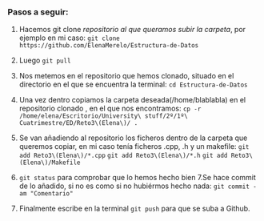 ### Pasos a seguir: 
1. Hacemos git clone *repositorio al que queramos subir la carpeta*, por ejemplo en mi caso:
`git clone https://github.com/ElenaMerelo/Estructura-de-Datos`

2. Luego `git pull`
3. Nos metemos en el repositorio que hemos clonado, situado en el directorio en el que se encuentra la terminal:
`cd Estructura-de-Datos`

4. Una vez dentro copiamos la carpeta deseada(/home/blablabla) en el repositorio clonado , en el que nos encontramos:
`cp -r /home/elena/Escritorio/University\ stuff/2º/1º\ Cuatrimestre/ED/Reto3\(Elena\)/ .`

5. Se van añadiendo al repositorio los ficheros dentro de la carpeta que queremos copiar, en mi caso tenía ficheros .cpp, .h y un makefile:
`git add Reto3\(Elena\)/*.cpp`
`git add Reto3\(Elena\)/*.h`
`git add Reto3\(Elena\)/Makefile`

6. `git status` para comprobar que lo hemos hecho bien
7.Se hace commit de lo añadido, si no es como si no hubiérmos hecho nada: `git commit -am "Comentario"`
8. Finalmente escribe en la terminal `git push` para que se suba a Github.
